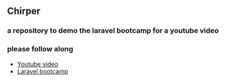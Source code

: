 ## Chirper

### a repository to demo the laravel bootcamp for a youtube video

### please follow along
<ul>
<li><a href="https://www.youtube.com/watch?v=8J7ZcT7zQvY">Youtube video</a>
</li>
<li><a href="https://bootcamp.laravel.com/">Laravel bootcamp</a>
</li>
</ul>




